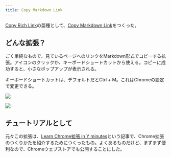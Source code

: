 ```yaml
---
title: Copy Markdown Link
---
```

[Copy Rich Link](https://chrome.google.com/webstore/detail/copy-rich-link/hikiamlgpdcabppakpmemaofmkgknpea)の亜種として、[Copy Markdown Link](https://chrome.google.com/webstore/detail/copy-markdown-link/gkceaaphhbeanfciglgpffnncfpipjpa)をつくった。

どんな拡張？
------

ごく単純なもので、見ているページへのリンクをMarkdown形式でコピーする拡張。アイコンのクリックか、キーボードショートカットから使える。コピーに成功すると、小さなポップアップが表示される。

キーボードショートカットは、デフォルトだとCtrl + M。これはChromeの設定で変更できる。

![](https://lh6.googleusercontent.com/2e_mHQH6tVRI4eh6ly2lN6wFHJHBJRWuWfyeQ3xr0S-TNq_gQsEDcStLbKHeIoQru_sySuot_zWKh7yMYAuQ8Tf2jFSd7fNL1FyxyvGhNmfKJemOPPHE85ecbo93kDxhyQyyPqYWFrllDsT7jzcMxw)

![](https://lh5.googleusercontent.com/rkwBwRJdQBisQBhFxhnxaqUNm3YKtZazSmmUHqq763Zw6EcLNi-7Fu0St262HbuM17v350cB2PfeCw7_EIVtx7xZq4nHbm2nQ3kojpUm4iEttl18At7fdfCqnW8RtlbtIeH7lGzggtLelKT923Zt3w)

チュートリアルとして
----------

元々この拡張は、[Learn Chrome拡張 in Y minutes](https://r7kamura.com/articles/2022-05-18-learn-chrome-extention-in-y-minutes)という記事で、Chrome拡張のつくりかたを紹介するためにつくったもの。よくあるものだけど、まずまず便利なので、Chromeウェブストアでも公開することにした。
